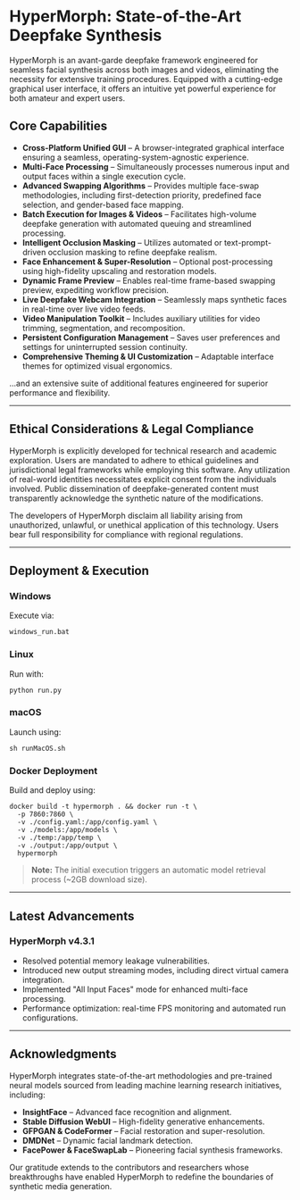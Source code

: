 # HyperMorph: State-of-the-Art Deepfake Synthesis

HyperMorph is an avant-garde deepfake framework engineered for seamless facial synthesis across both images and videos, eliminating the necessity for extensive training procedures. Equipped with a cutting-edge graphical user interface, it offers an intuitive yet powerful experience for both amateur and expert users.

## Core Capabilities

- **Cross-Platform Unified GUI** – A browser-integrated graphical interface ensuring a seamless, operating-system-agnostic experience.
- **Multi-Face Processing** – Simultaneously processes numerous input and output faces within a single execution cycle.
- **Advanced Swapping Algorithms** – Provides multiple face-swap methodologies, including first-detection priority, predefined face selection, and gender-based face mapping.
- **Batch Execution for Images & Videos** – Facilitates high-volume deepfake generation with automated queuing and streamlined processing.
- **Intelligent Occlusion Masking** – Utilizes automated or text-prompt-driven occlusion masking to refine deepfake realism.
- **Face Enhancement & Super-Resolution** – Optional post-processing using high-fidelity upscaling and restoration models.
- **Dynamic Frame Preview** – Enables real-time frame-based swapping preview, expediting workflow precision.
- **Live Deepfake Webcam Integration** – Seamlessly maps synthetic faces in real-time over live video feeds.
- **Video Manipulation Toolkit** – Includes auxiliary utilities for video trimming, segmentation, and recomposition.
- **Persistent Configuration Management** – Saves user preferences and settings for uninterrupted session continuity.
- **Comprehensive Theming & UI Customization** – Adaptable interface themes for optimized visual ergonomics.

...and an extensive suite of additional features engineered for superior performance and flexibility.

---

## Ethical Considerations & Legal Compliance

HyperMorph is explicitly developed for technical research and academic exploration. Users are mandated to adhere to ethical guidelines and jurisdictional legal frameworks while employing this software. Any utilization of real-world identities necessitates explicit consent from the individuals involved. Public dissemination of deepfake-generated content must transparently acknowledge the synthetic nature of the modifications.

The developers of HyperMorph disclaim all liability arising from unauthorized, unlawful, or unethical application of this technology. Users bear full responsibility for compliance with regional regulations.

---

## Deployment & Execution

### Windows
Execute via:
```shell
windows_run.bat
```

### Linux
Run with:
```shell
python run.py
```

### macOS
Launch using:
```shell
sh runMacOS.sh
```

### Docker Deployment
Build and deploy using:
```shell
docker build -t hypermorph . && docker run -t \  
  -p 7860:7860 \  
  -v ./config.yaml:/app/config.yaml \  
  -v ./models:/app/models \  
  -v ./temp:/app/temp \  
  -v ./output:/app/output \  
  hypermorph
```

> **Note:** The initial execution triggers an automatic model retrieval process (~2GB download size).

---

## Latest Advancements

### HyperMorph v4.3.1
- Resolved potential memory leakage vulnerabilities.
- Introduced new output streaming modes, including direct virtual camera integration.
- Implemented "All Input Faces" mode for enhanced multi-face processing.
- Performance optimization: real-time FPS monitoring and automated run configurations.

---

## Acknowledgments
HyperMorph integrates state-of-the-art methodologies and pre-trained neural models sourced from leading machine learning research initiatives, including:

- **InsightFace** – Advanced face recognition and alignment.
- **Stable Diffusion WebUI** – High-fidelity generative enhancements.
- **GFPGAN & CodeFormer** – Facial restoration and super-resolution.
- **DMDNet** – Dynamic facial landmark detection.
- **FacePower & FaceSwapLab** – Pioneering facial synthesis frameworks.

Our gratitude extends to the contributors and researchers whose breakthroughs have enabled HyperMorph to redefine the boundaries of synthetic media generation.

